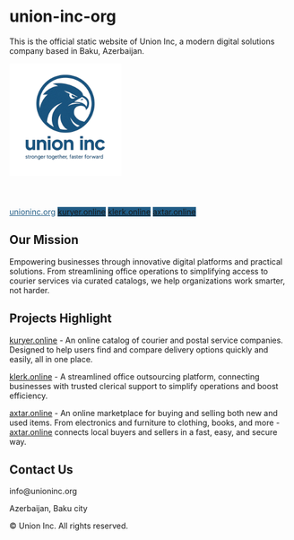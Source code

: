 # union-inc-org
This is the official static website of Union Inc, a modern digital solutions company based in Baku, Azerbaijan.

<!DOCTYPE html><html lang="en">
<head>
  <meta charset="UTF-8" />
  <meta name="viewport" content="width=device-width, initial-scale=1.0" />
  <title>Union Inc.</title>
  <title>icon</title>
  <link rel="icon" href="logo.png" type="image/png" sizes="96x96">
  <link href="https://cdn.jsdelivr.net/npm/tailwindcss@2.2.19/dist/tailwind.min.css" rel="stylesheet">
  <script src="https://unpkg.com/lucide@latest"></script>
</head>
<body class="min-h-screen bg-gradient-to-br from-blue-50 to-blue-100 text-gray-800 p-8">
  <main class="max-w-4xl mx-auto text-center space-y-6">
	  <header style="display: flex; align-items: center; gap: 10px;">
		  <img src="logo.png" alt="Logo" width="200" height="auto">
		  <!--<h1 class="text-4xl font-bold text-blue-900">Union Inc</h1>-->
    <!--<p class="text-xl">Innovation. Simplicity. Impact.</p>-->
	  </header>
		  <!--<div class="flex justify-center">
			  <h1 class="text-4xl font-bold" style="color: #1f5b85fe;">Union Inc</h1>
		  </div>-->
		  <!--<div class="flex justify-center space-x-4 mt-4">-->
		  <div class="flex flex-col sm:flex-row gap-4 justify-center items-center">
      <!--<a href="https://unioninc.org" target="_blank" class="border px-4 py-2 rounded border-blue-700 text-blue-700 hover:bg-blue-100">unioninc.org</a>
      <a href="https://kuryer.online" target="_blank" class="bg-blue-700 text-white px-4 py-2 rounded hover:bg-blue-800">kuryer.online</a>
      <a href="https://klerk.online" target="_blank" class="bg-blue-700 text-white px-4 py-2 rounded hover:bg-blue-800">klerk.online</a>-->
      <a href="https://unioninc.org" target="_blank" class="border px-4 py-2 rounded border-blue-700 hover:bg-blue-100" style="color: #1f5b85fe;">unioninc.org</a>
      <a href="https://kuryer.online" target="_blank" class="text-white px-4 py-2 rounded hover:bg-blue-800" style="background-color: #1f5b85fe;">kuryer.online</a>
      <a href="https://klerk.online" target="_blank" class="text-white px-4 py-2 rounded hover:bg-blue-800" style="background-color: #1f5b85fe;">klerk.online</a>
      <a href="https://axtar.online" target="_blank" class="text-white px-4 py-2 rounded hover:bg-blue-800" style="background-color: #1f5b85fe;">axtar.online</a>
    </div>
  </main>  <section class="mt-12 grid gap-6 md:grid-cols-2 max-w-4xl mx-auto">
    <div class="bg-white p-6 rounded shadow">
      <h2 class="text-2xl font-semibold mb-2">Our Mission</h2>
      <p>Empowering businesses through innovative digital platforms and practical solutions. From streamlining office operations to simplifying access to courier services via curated catalogs, we help organizations work smarter, not harder.</p>
    </div><div class="bg-white p-6 rounded shadow">
  <h2 class="text-2xl font-semibold mb-2">Projects Highlight</h2>
  <p><a class="text-blue-700 underline" href="https://kuryer.online">kuryer.online</a> - An online catalog of courier and postal service companies. Designed to help users find and compare delivery options quickly and easily, all in one place.</p>
  <p><a class="text-blue-700 underline" href="https://klerk.online">klerk.online</a> - A streamlined office outsourcing platform, connecting businesses with trusted clerical support to simplify operations and boost efficiency.</p>
  <p><a class="text-blue-700 underline" href="https://axtar.online">axtar.online</a> - An online marketplace for buying and selling both new and used items. From electronics and furniture to clothing, books, and more - <a class="text-blue-700 underline" href="https://axtar.online">axtar.online</a> connects local buyers and sellers in a fast, easy, and secure way.</p>
</div>

<div class="bg-white p-6 rounded shadow md:col-span-2">
  <h2 class="text-2xl font-semibold mb-4">Contact Us</h2>
  <div class="space-y-2">
    <p><i data-lucide="mail" class="inline w-4 h-4 mr-2"></i> info@unioninc.org</p>
    <!--<p><i data-lucide="phone" class="inline w-4 h-4 mr-2"></i> +994 50 597 48 99</p>-->
    <p><i data-lucide="globe" class="inline w-4 h-4 mr-2"></i> Azerbaijan, Baku city</p>
  </div>
</div>

  </section>  <footer class="mt-16 text-center text-sm text-gray-600">
    &copy; <script>document.write(new Date().getFullYear())</script> Union Inc. All rights reserved.
  </footer>  <script>
    lucide.createIcons();
  </script></body>
</html> 

